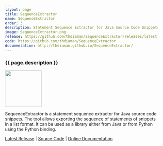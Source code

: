 ```yaml
---
layout: page
title: SequenceExtractor
name: SequenceExtractor
order: 3
description: Statement Sequence Extractor for Java Source Code Snippets
image: SequenceExtractor.png
release: https://github.com/thdiaman/SequenceExtractor/releases/latest
code: https://github.com/thdiaman/SequenceExtractor
documentation: http://thdiaman.github.io/SequenceExtractor/
---
```


<h3>{{ page.description }}</h3>

<img class="alignleft" src="{{ page.image }}" style="height: 120px;"/>

SequenceExtractor is a statement sequence extractor for Java source code snippets. The tool allows exporting the sequence of statements of snippets in a list format. It can be used as a library either from Java or from Python using the Python binding.

<a target="_blank" href="{{ page.release }}">Latest Release</a> |
<a target="_blank" href="{{ page.code }}">Source Code</a> |
<a target="_blank" href="{{ page.documentation }}">Online Documentation</a>
